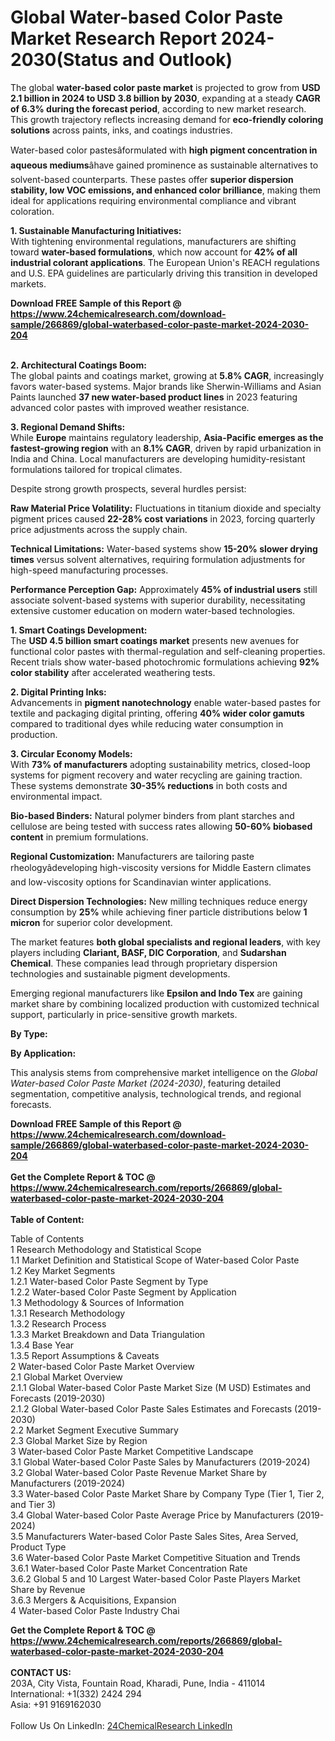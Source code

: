 <h1>Global Water-based Color Paste Market Research Report 2024-2030(Status and Outlook)</h1><p>The global <strong>water-based color paste market</strong> is projected to grow from <strong>USD 2.1 billion in 2024 to USD 3.8 billion by 2030</strong>, expanding at a steady <strong>CAGR of 6.3% during the forecast period</strong>, according to new market research. This growth trajectory reflects increasing demand for <strong>eco-friendly coloring solutions</strong> across paints, inks, and coatings industries.</p><p>Water-based color pastesâformulated with <strong>high pigment concentration in aqueous mediums</strong>âhave gained prominence as sustainable alternatives to solvent-based counterparts. These pastes offer <strong>superior dispersion stability, low VOC emissions, and enhanced color brilliance</strong>, making them ideal for applications requiring environmental compliance and vibrant coloration.</p><p><strong>1. Sustainable Manufacturing Initiatives:</strong><br>
With tightening environmental regulations, manufacturers are shifting toward <strong>water-based formulations</strong>, which now account for <strong>42% of all industrial colorant applications</strong>. The European Union's REACH regulations and U.S. EPA guidelines are particularly driving this transition in developed markets.</p><div><b>Download FREE Sample of this Report @ 
            <a href="https://www.24chemicalresearch.com/download-sample/266869/global-waterbased-color-paste-market-2024-2030-204">
            https://www.24chemicalresearch.com/download-sample/266869/global-waterbased-color-paste-market-2024-2030-204</a></b></div><br><p><strong>2. Architectural Coatings Boom:</strong><br>
The global paints and coatings market, growing at <strong>5.8% CAGR</strong>, increasingly favors water-based systems. Major brands like Sherwin-Williams and Asian Paints launched <strong>37 new water-based product lines</strong> in 2023 featuring advanced color pastes with improved weather resistance.</p><p><strong>3. Regional Demand Shifts:</strong><br>
While <strong>Europe</strong> maintains regulatory leadership, <strong>Asia-Pacific emerges as the fastest-growing region</strong> with an <strong>8.1% CAGR</strong>, driven by rapid urbanization in India and China. Local manufacturers are developing humidity-resistant formulations tailored for tropical climates.</p><p>Despite strong growth prospects, several hurdles persist:</p><p><strong>Raw Material Price Volatility:</strong> Fluctuations in titanium dioxide and specialty pigment prices caused <strong>22-28% cost variations</strong> in 2023, forcing quarterly price adjustments across the supply chain.</p><p><strong>Technical Limitations:</strong> Water-based systems show <strong>15-20% slower drying times</strong> versus solvent alternatives, requiring formulation adjustments for high-speed manufacturing processes.</p><p><strong>Performance Perception Gap:</strong> Approximately <strong>45% of industrial users</strong> still associate solvent-based systems with superior durability, necessitating extensive customer education on modern water-based technologies.</p><p><strong>1. Smart Coatings Development:</strong><br>
The <strong>USD 4.5 billion smart coatings market</strong> presents new avenues for functional color pastes with thermal-regulation and self-cleaning properties. Recent trials show water-based photochromic formulations achieving <strong>92% color stability</strong> after accelerated weathering tests.</p><p><strong>2. Digital Printing Inks:</strong><br>
Advancements in <strong>pigment nanotechnology</strong> enable water-based pastes for textile and packaging digital printing, offering <strong>40% wider color gamuts</strong> compared to traditional dyes while reducing water consumption in production.</p><p><strong>3. Circular Economy Models:</strong><br>
With <strong>73% of manufacturers</strong> adopting sustainability metrics, closed-loop systems for pigment recovery and water recycling are gaining traction. These systems demonstrate <strong>30-35% reductions</strong> in both costs and environmental impact.</p><p><strong>Bio-based Binders:</strong> Natural polymer binders from plant starches and cellulose are being tested with success rates allowing <strong>50-60% biobased content</strong> in premium formulations.</p><p><strong>Regional Customization:</strong> Manufacturers are tailoring paste rheologyâdeveloping high-viscosity versions for Middle Eastern climates and low-viscosity options for Scandinavian winter applications.</p><p><strong>Direct Dispersion Technologies:</strong> New milling techniques reduce energy consumption by <strong>25%</strong> while achieving finer particle distributions below <strong>1 micron</strong> for superior color development.</p><p>The market features <strong>both global specialists and regional leaders</strong>, with key players including <strong>Clariant, BASF, DIC Corporation</strong>, and <strong>Sudarshan Chemical</strong>. These companies lead through proprietary dispersion technologies and sustainable pigment developments.</p><p>Emerging regional manufacturers like <strong>Epsilon and Indo Tex</strong> are gaining market share by combining localized production with customized technical support, particularly in price-sensitive growth markets.</p><p><strong>By Type:</strong></p><p><strong>By Application:</strong></p><p>This analysis stems from comprehensive market intelligence on the <em>Global Water-based Color Paste Market (2024-2030)</em>, featuring detailed segmentation, competitive analysis, technological trends, and regional forecasts.</p><div><b>Download FREE Sample of this Report @ 
            <a href="https://www.24chemicalresearch.com/download-sample/266869/global-waterbased-color-paste-market-2024-2030-204">
            https://www.24chemicalresearch.com/download-sample/266869/global-waterbased-color-paste-market-2024-2030-204</a></b></div><br><div><b>Get the Complete Report & TOC @ 
            <a href="https://www.24chemicalresearch.com/reports/266869/global-waterbased-color-paste-market-2024-2030-204">
            https://www.24chemicalresearch.com/reports/266869/global-waterbased-color-paste-market-2024-2030-204</a></b></div><br>
            <b>Table of Content:</b><p>Table of Contents<br />
1 Research Methodology and Statistical Scope<br />
1.1 Market Definition and Statistical Scope of Water-based Color Paste<br />
1.2 Key Market Segments<br />
1.2.1 Water-based Color Paste Segment by Type<br />
1.2.2 Water-based Color Paste Segment by Application<br />
1.3 Methodology & Sources of Information<br />
1.3.1 Research Methodology<br />
1.3.2 Research Process<br />
1.3.3 Market Breakdown and Data Triangulation<br />
1.3.4 Base Year<br />
1.3.5 Report Assumptions & Caveats<br />
2 Water-based Color Paste Market Overview<br />
2.1 Global Market Overview<br />
2.1.1 Global Water-based Color Paste Market Size (M USD) Estimates and Forecasts (2019-2030)<br />
2.1.2 Global Water-based Color Paste Sales Estimates and Forecasts (2019-2030)<br />
2.2 Market Segment Executive Summary<br />
2.3 Global Market Size by Region<br />
3 Water-based Color Paste Market Competitive Landscape<br />
3.1 Global Water-based Color Paste Sales by Manufacturers (2019-2024)<br />
3.2 Global Water-based Color Paste Revenue Market Share by Manufacturers (2019-2024)<br />
3.3 Water-based Color Paste Market Share by Company Type (Tier 1, Tier 2, and Tier 3)<br />
3.4 Global Water-based Color Paste Average Price by Manufacturers (2019-2024)<br />
3.5 Manufacturers Water-based Color Paste Sales Sites, Area Served, Product Type<br />
3.6 Water-based Color Paste Market Competitive Situation and Trends<br />
3.6.1 Water-based Color Paste Market Concentration Rate<br />
3.6.2 Global 5 and 10 Largest Water-based Color Paste Players Market Share by Revenue<br />
3.6.3 Mergers & Acquisitions, Expansion<br />
4 Water-based Color Paste Industry Chai</p><div><b>Get the Complete Report & TOC @ 
            <a href="https://www.24chemicalresearch.com/reports/266869/global-waterbased-color-paste-market-2024-2030-204">
            https://www.24chemicalresearch.com/reports/266869/global-waterbased-color-paste-market-2024-2030-204</a></b></div><br><b>CONTACT US:</b><br>
            203A, City Vista, Fountain Road, Kharadi, Pune, India - 411014<br>
            International: +1(332) 2424 294<br>
            Asia: +91 9169162030 <br><br>
            Follow Us On LinkedIn: <a href="https://www.linkedin.com/company/24chemicalresearch/">24ChemicalResearch LinkedIn</a>